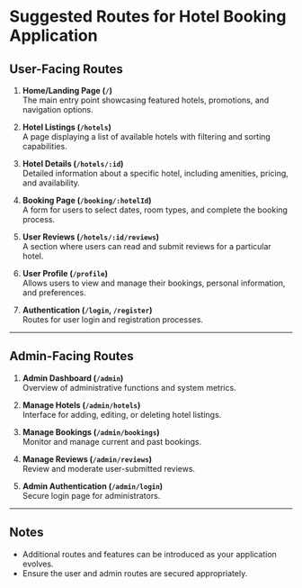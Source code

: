 # Suggested Routes for Hotel Booking Application

## User-Facing Routes

1. **Home/Landing Page (`/`)**  
   The main entry point showcasing featured hotels, promotions, and navigation options.

2. **Hotel Listings (`/hotels`)**  
   A page displaying a list of available hotels with filtering and sorting capabilities.

3. **Hotel Details (`/hotels/:id`)**  
   Detailed information about a specific hotel, including amenities, pricing, and availability.

4. **Booking Page (`/booking/:hotelId`)**  
   A form for users to select dates, room types, and complete the booking process.

5. **User Reviews (`/hotels/:id/reviews`)**  
   A section where users can read and submit reviews for a particular hotel.

6. **User Profile (`/profile`)**  
   Allows users to view and manage their bookings, personal information, and preferences.

7. **Authentication (`/login`, `/register`)**  
   Routes for user login and registration processes.

---

## Admin-Facing Routes

1. **Admin Dashboard (`/admin`)**  
   Overview of administrative functions and system metrics.

2. **Manage Hotels (`/admin/hotels`)**  
   Interface for adding, editing, or deleting hotel listings.

3. **Manage Bookings (`/admin/bookings`)**  
   Monitor and manage current and past bookings.

4. **Manage Reviews (`/admin/reviews`)**  
   Review and moderate user-submitted reviews.

5. **Admin Authentication (`/admin/login`)**  
   Secure login page for administrators.

---

## Notes

- Additional routes and features can be introduced as your application evolves.
- Ensure the user and admin routes are secured appropriately.
